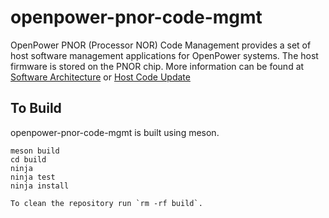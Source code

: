 # openpower-pnor-code-mgmt
OpenPower PNOR (Processor NOR) Code Management provides a set of host software
management applications for OpenPower systems. The host firmware is stored on
the PNOR chip.
More information can be found at
[Software Architecture](https://github.com/openbmc/phosphor-dbus-interfaces/blob/master/xyz/openbmc_project/Software/README.md)
or
[Host Code Update](https://github.com/openbmc/docs/blob/master/code-update/host-code-update.md)

## To Build

openpower-pnor-code-mgmt is built using meson.

```
meson build
cd build
ninja
ninja test
ninja install

To clean the repository run `rm -rf build`.
```
